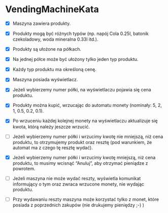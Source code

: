 VendingMachineKata
==================

- [x] Maszyna zawiera produkty.
- [x] Produkty mogą być różnych typów (np. napój Cola 0.25l, batonik czekoladowy, woda mineralna 0.33l itd.).
- [x] Produkty są ułożone na półkach.
- [x] Na jednej półce może być ułożony tylko jeden typ produktu.
- [x] Każdy typ produktu ma określoną cenę.
- [x] Maszyna posiada wyświetlacz.
- [x] Jeżeli wybierzemy numer półki, na wyświetlaczu pojawia się cena produktu.
- [x] Produkty można kupić, wrzucając do automatu monety (nominały: 5, 2, 1, 0.5, 0.2, 0.1).
- [x] Po wrzuceniu każdej kolejnej monety na wyświetlaczu aktualizuje się kwota, którą należy jeszcze wrzucić.
- [ ] Jeżeli wybierzemy numer półki i wrzucimy kwotę nie mniejszą, niż cena produktu, to otrzymujemy produkt oraz resztę (pod warunkiem, że automat ma z czego tę resztę wydać).
- [x] Jeżeli wybierzemy numer półki i wrzucimy kwotę mniejszą, niż cena produktu, to musimy wcisnąć “Anuluj”, aby otrzymać pieniądze z powrotem.
- [ ] Jeżeli maszyna nie może wydać reszty, wyświetla komunikat informujący o tym oraz zwraca wrzucone monety, nie wydając produktu.
- [ ] Przy wydawaniu reszty maszyna może korzystać tylko z monet, które posiada z poprzednich zakupów (nie drukujemy pieniędzy ;-) )

